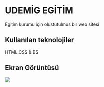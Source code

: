 <h1>UDEMİG EGİTİM</h1>

Egitim kurumu için olustutulmus bir web sitesi

<h2>Kullanılan teknolojiler</h2>

HTML,CSS & <a hreef="https://getbootstrap.com/">BS</a>

<h2>Ekran Görüntüsü</h2>

![](/images/bsgif.gif)